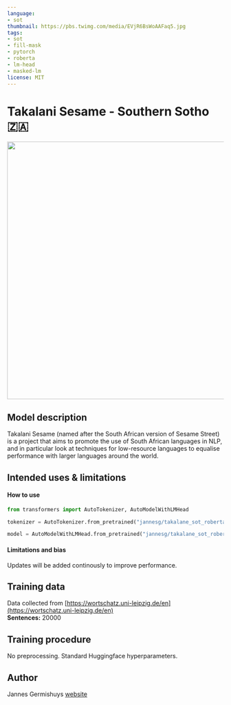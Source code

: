 ```yaml
---
language: 
- sot
thumbnail: https://pbs.twimg.com/media/EVjR6BsWoAAFaq5.jpg
tags:
- sot
- fill-mask
- pytorch
- roberta
- lm-head
- masked-lm
license: MIT
---
```


# Takalani Sesame - Southern Sotho 🇿🇦

<img src="https://pbs.twimg.com/media/EVjR6BsWoAAFaq5.jpg" width="600"/> 

## Model description

Takalani Sesame (named after the South African version of Sesame Street) is a project that aims to promote the use of South African languages in NLP, and in particular look at techniques for low-resource languages to equalise performance with larger languages around the world.

## Intended uses & limitations

#### How to use

```python
from transformers import AutoTokenizer, AutoModelWithLMHead

tokenizer = AutoTokenizer.from_pretrained("jannesg/takalane_sot_roberta")

model = AutoModelWithLMHead.from_pretrained("jannesg/takalane_sot_roberta")
```

#### Limitations and bias

Updates will be added continously to improve performance. 

## Training data

Data collected from [https://wortschatz.uni-leipzig.de/en](https://wortschatz.uni-leipzig.de/en) <br/>
**Sentences:** 20000

## Training procedure

No preprocessing. Standard Huggingface hyperparameters. 

## Author

Jannes Germishuys [website](http://jannesgg.github.io)
